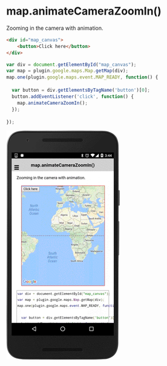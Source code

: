 # map.animateCameraZoomIn()

Zooming in the camera with animation.

```html
<div id="map_canvas">
    <button>Click here</button>
</div>
```

```js
var div = document.getElementById("map_canvas");
var map = plugin.google.maps.Map.getMap(div);
map.one(plugin.google.maps.event.MAP_READY, function() {

  var button = div.getElementsByTagName('button')[0];
  button.addEventListener('click', function() {
    map.animateCameraZoomIn();
  });

});
```

![](image.gif)
